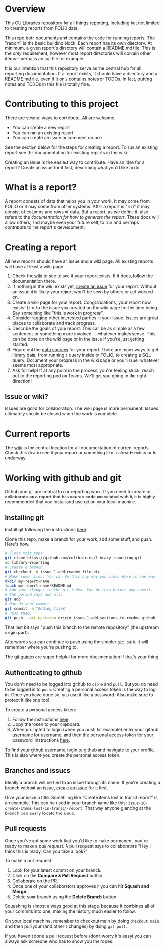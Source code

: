 # Overview
This CU Libraries repository for all things reporting, including but not limited to creating reports from FOLIO data.

This repo both documents and contains the code for running reports. The "report" is the basic building block. Each report has its own directory. At minimum, a given report's directory will contain a README.md file. This is the _only_ requirement, however most report directories will contain other items&mdash;perhaps an sql file for example.

It is our intention that this repository serve as the central hub for all reporting documentation. If a report exists, it should have a directory and a README.md file, even if it only contains notes or TODOs. In fact, putting notes and TODOs in this file is totally fine.

# Contributing to this project
There are several ways to contribute. All are welcome.

* You can create a new report
* You can run an existing report
* You can create an issue or comment on one

See the section below for the steps for creating a report. To run an existing report see the documentation for existing reports in the wiki.

Creating an issue is the easiest way to contribute. Have an idea for a report? Create an issue for it first, describing what you'd like to do.

# What is a report?
A report consists of data that helps you in your work. It may come from FOLIO or it may come from other systems. After a report is "run" it may consist of columns and rows of data. But a report, as we define it, also refers to the _documentation for how to generate the report_. These docs will allow others, and maybe even your future self, to run and perhaps contribute to the report's development.

# Creating a report
All new reports should have an issue and a wiki page. All existing reports will have at least a wiki page.

1. Check the [wiki](/wiki) to see to see if your report exists. If it does, follow the documentation there.
2. If nothing in the wiki exists yet, [create an issue](/issues) for your report. Without an issue it is likely your report won't be seen by others or get worked on.
3. Create a wiki page for your report. Congratulations, your report now exists! Link to the issue you created on the wiki page for the time being. Say something like "this is work in progress".
4. Consider tagging other interested parties in your issue. Issues are great places to collaborate and track progress.
5. Describe the goals of your report. This can be as simple as a few sentences or something more involved -- whatever makes sense. This can be done on the wiki page or in the issue if you're just getting started.
6. Figure out the [data sources](/wiki/report-data-sources) for your report. There are many ways to get library data, from running a query inside of FOLIO, to creating a SQL query. Document your progress in the wiki page or your issue, whatever seems most appropriate.
7. Ask for help! If at any point in the process, you're feeling stuck, reach out to the reporting pod on Teams. We'll get you going in the right direction!

## Issue or wiki?
Issues are good for collaboration. The wiki page is more permanent. Issues ultimately should be closed when the work is complete.

# Current reports
The [wiki](/wiki) is the central location for all documentation of current reports. Check this first to see if your report or something like it already exists or is underway.

# Working with github and git
Github and git are central to our reporting work. If you need to create or collaborate on a report that has source code associated with it, it is highly recommended that you install and use git on your local machine.

## Installing git
Install git following the instructions [here](https://github.com/git-guides/install-git).

Clone this repo, make a branch for your work, add some stuff, and push. Here's how.

```sh
# Clone this repo.
git clone https://github.com/culibraries/library-reporting.git
cd library-reporting
# Create a branch.
git checkout -b issue-1-add-readme-file-etc
# Make some files. You can do this any way you like. Here is one way:
mkdir my-report-name
touch my-report-name/README.md
# Add your changes to the git index. You do this before any commit.
# The period says add all.
git add .
# Now do your commit.
git commit -m "Adding files"
# Push them.
git push --set-upstream origin issue-1-add-sections-to-readme-github
```

That last bit says "push this branch to the remote repository" (the upstream origin part).

Afterwords you can continue to push using the simpler `git push`. It will remember where you're pushing to.

The [git guides](https://github.com/git-guides) are super helpful for more documentation if that's your thing.

## Authenticating to github
You don't need to be logged into github to `clone` and `pull`. But you do need to be logged in to `push`. Creating a personal access token is the way to log in. Once you have done so, you use it like a password. Also make sure to protect it like one too!

To create a personal access token:
1. Follow the instructions [here](https://docs.github.com/en/authentication/keeping-your-account-and-data-secure/creating-a-personal-access-token).
2. Copy the token to your clipboard.
3. When prompted to login (when you push for example) enter your github username for username, and then the personal access token for your password. Instructions [here](https://docs.github.com/en/authentication/keeping-your-account-and-data-secure/creating-a-personal-access-token#using-a-token-on-the-command-line).

To find your github username, login to github and navigate to your profile. This is also where you create the personal access token.

## Branches and issues
Ideally a branch will be tied to an issue through its name. If you're creating a branch without an issue, [create an issue](https://github.com/culibraries/library-reporting/issues) for it first.

Give your issue a title. Something like "Create items lost in transit report" is an example. This can be used in your branch name like this: `issue-10-create-items-lost-in-transit-report`. That way anyone glancing at the branch can easily locate the issue.

## Pull requests
Once you've got some work that you'd like to make permanent, you're ready to make a _pull request_. A pull request says to collaborators "Hey I think this is ready. Can you take a look?"

To make a pull request:
1. Look for your latest commit on your branch.
2. Click on the **Compare & Pull Request** button.
3. Collaborate on the PR.
4. Once one of your collaborators approves it you can hit **Squash and Merge**.
5. Delete your branch using the **Delete Branch** button.

Squashing is almost always good at this stage, because it combines all of your commits into one, making the history much easier to follow.

On your local machine, remember to checkout main by doing `checkout main` and then pull your (and other's changes) by doing `git pull`.

If you haven't done a pull request before (don't worry it's easy) you can always ask someone who has to show you the ropes.
